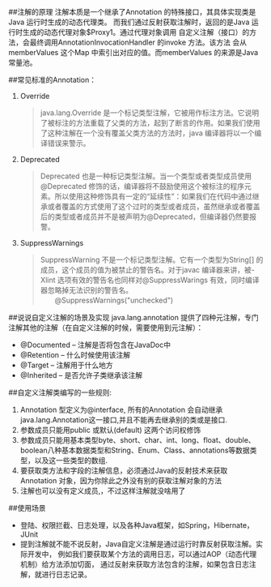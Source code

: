 ##注解的原理
注解本质是一个继承了Annotation 的特殊接口，其具体实现类是Java 运行时生成的动态代理类。
而我们通过反射获取注解时，返回的是Java 运行时生成的动态代理对象$Proxy1。通过代理对象调用
自定义注解（接口）的方法，会最终调用AnnotationInvocationHandler 的invoke 方法。该方法
会从memberValues 这个Map 中索引出对应的值。而memberValues 的来源是Java 常量池。


##常见标准的Annotation：
1. Override
     >java.lang.Override 是一个标记类型注解，它被用作标注方法。它说明了被标注的方法重载了父类的方法，起到了断言的作用。如果我们使用了这种注解在一个没有覆盖父类方法的方法时，java 编译器将以一个编译错误来警示。
2. Deprecated
     >Deprecated 也是一种标记类型注解。当一个类型或者类型成员使用@Deprecated 修饰的话，编译器将不鼓励使用这个被标注的程序元素。所以使用这种修饰具有一定的“延续性”：如果我们在代码中通过继承或者覆盖的方式使用了这个过时的类型或者成员，虽然继承或者覆盖后的类型或者成员并不是被声明为@Deprecated，但编译器仍然要报警。
3. SuppressWarnings
     >SuppressWarning 不是一个标记类型注解。它有一个类型为String[] 的成员，这个成员的值为被禁止的警告名。对于javac 编译器来讲，被-Xlint 选项有效的警告名也同样对@SuppressWarings 有效，同时编译器忽略掉无法识别的警告名。
　　@SuppressWarnings("unchecked")

##说说自定义注解的场景及实现
java.lang.annotation 提供了四种元注解，专门注解其他的注解（在自定义注解的时候，需要使用到元注解）：
* @Documented – 注解是否将包含在JavaDoc中
* @Retention – 什么时候使用该注解
* @Target – 注解用于什么地方
* @Inherited – 是否允许子类继承该注解

##自定义注解类编写的一些规则:
 1. Annotation 型定义为@interface, 所有的Annotation 会自动继承java.lang.Annotation这一接口,并且不能再去继承别的类或是接口.
 2. 参数成员只能用public 或默认(default) 这两个访问权修饰
 3. 参数成员只能用基本类型byte、short、char、int、long、float、double、boolean八种基本数据类型和String、Enum、Class、annotations等数据类型，以及这一些类型的数组.
 4. 要获取类方法和字段的注解信息，必须通过Java的反射技术来获取 Annotation 对象，因为你除此之外没有别的获取注解对象的方法
 5. 注解也可以没有定义成员,，不过这样注解就没啥用了
 
 ##使用场景
 * 登陆、权限拦截、日志处理，以及各种Java框架，如Spring，Hibernate，JUnit 
 * 提到注解就不能不说反射，Java自定义注解是通过运行时靠反射获取注解。实际开发中，
 例如我们要获取某个方法的调用日志，可以通过AOP（动态代理机制）给方法添加切面，
 通过反射来获取方法包含的注解，如果包含日志注解，就进行日志记录。
